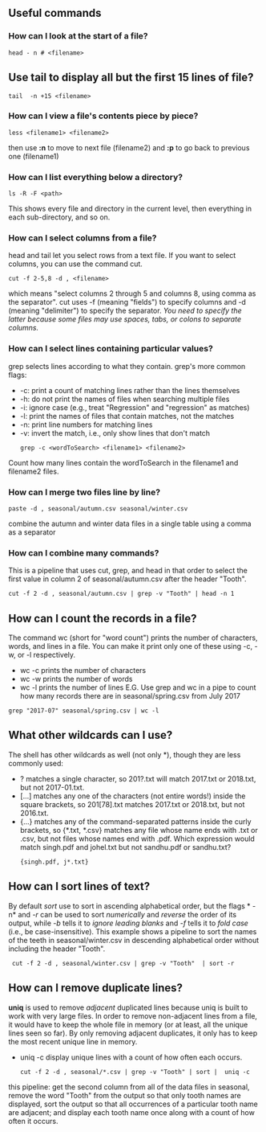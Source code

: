 ## Useful commands

### How can I look at the start of a file?
  ```shell
  head - n # <filename>
  ```
## Use tail to display all but the first 15 lines of file?  
  ```shell
  tail  -n +15 <filename>
  ```  
### How can I view a file's contents piece by piece?
  ```shell
  less <filename1> <filename2>
  ```
  then use **:n** to move to next file (filename2) and **:p** to go back to previous one (filename1) 

### How can I list everything below a directory?
  ```shell
  ls -R -F <path>
  ```
  This shows every file and directory in the current level, then everything in each sub-directory, and so on.

### How can I select columns from a file?
  head and tail let you select rows from a text file. If you want to select columns, you can use the command cut.
  ```shell
  cut -f 2-5,8 -d , <filename>
  ```
  which means "select columns 2 through 5 and columns 8, using comma as the separator". cut uses -f (meaning "fields") to specify columns and -d (meaning "delimiter") to specify the separator. *You need to specify the latter because some files may use spaces, tabs, or colons to separate columns.*

### How can I select lines containing particular values?
  grep selects lines according to what they contain. grep's more common flags:

* -c: print a count of matching lines rather than the lines themselves
* -h: do not print the names of files when searching multiple files
* -i: ignore case (e.g., treat "Regression" and "regression" as matches)
* -l: print the names of files that contain matches, not the matches
* -n: print line numbers for matching lines
* -v: invert the match, i.e., only show lines that don't match
  ```shell
  grep -c <wordToSearch> <filename1> <filename2>
  ```
Count how many lines contain the wordToSearch in the filename1 and filename2 files. 

### How can I merge two files line by line?
  ```shell
  paste -d , seasonal/autumn.csv seasonal/winter.csv
  ```
combine the autumn and winter data files in a single table using a comma as a separator

### How can I combine many commands?
  This is a pipeline that uses cut, grep, and head in that order to select the first value in column 2 of seasonal/autumn.csv after the header "Tooth".
  ```shell
  cut -f 2 -d , seasonal/autumn.csv | grep -v "Tooth" | head -n 1
  ```
## How can I count the records in a file?
  The command wc (short for "word count") prints the number of characters, words, and lines in a file. 
  You can make it print only one of these using -c, -w, or -l respectively.
  * wc -c  prints the number of characters
  * wc -w  prints the number of words
  * wc -l  prints the number of lines
  E.G. Use grep and wc in a pipe to count how many records there are in seasonal/spring.csv from July 2017
  ```shell
  grep "2017-07" seasonal/spring.csv | wc -l
  ```
## What other wildcards can I use?
The shell has other wildcards as well (not only *), though they are less commonly used:
* ? matches a single character, so 201?.txt will match 2017.txt or 2018.txt, but not 2017-01.txt.
* [...] matches any one of the characters (not entire words!) inside the square brackets, so 201[78].txt matches 2017.txt or 2018.txt, but not 2016.txt.
* {...} matches any of the command-separated patterns inside the curly brackets, so {*.txt, *.csv} matches any file whose name ends with .txt or .csv, but not files whose names end with .pdf.
Which expression would match singh.pdf and johel.txt but not sandhu.pdf or sandhu.txt?
  ```shell
  {singh.pdf, j*.txt}
  ```

## How can I sort lines of text?
By default *sort* use to sort in ascending alphabetical order, but the flags * -n* and *-r* can be used to sort *numerically* and *reverse* the order of its output, while *-b* tells it to *ignore leading blanks* and *-f* tells it to *fold case* (i.e., be case-insensitive).
This example shows a pipeline to sort the names of the teeth in seasonal/winter.csv in descending alphabetical order without including the header "Tooth".
  ```shell
   cut -f 2 -d , seasonal/winter.csv | grep -v "Tooth"  | sort -r
  ```

## How can I remove duplicate lines?
**uniq** is used to remove *adjacent* duplicated lines because uniq is built to work with very large files. In order to remove non-adjacent lines from a file, it would have to keep the whole file in memory (or at least, all the unique lines seen so far). By only removing adjacent duplicates, it only has to keep the most recent unique line in memory.
* uniq -c display unique lines with a count of how often each occurs.
  ```shell
  cut -f 2 -d , seasonal/*.csv | grep -v "Tooth" | sort |  uniq -c
  ```
this pipeline: get the second column from all of the data files in seasonal, remove the word "Tooth" from the output so that only tooth names are displayed, sort the output so that all occurrences of a particular tooth name are adjacent; and
display each tooth name once along with a count of how often it occurs.
